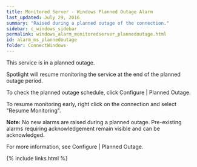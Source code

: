 ```yaml
---
title: ﻿Monitored Server - Windows Planned Outage Alarm
last_updated: July 29, 2016
summary: "Raised during a planned outage of the connection."
sidebar: c_windows_sidebar
permalink: windows_alarm_monitoredserver_plannedoutage.html
id: alarm_ms_plannedoutage
folder: ConnectWindows
---
```




<p>This service is in a planned outage.</p>
<p>Spotlight will resume monitoring the service at the end of the planned outage period.</p>
<p>To check the planned outage schedule, click Configure | Planned Outage.</p>
<p>To resume monitoring early, right click on the connection and select "Resume Monitoring".</p>
<p><strong>Note:</strong> No new alarms are raised during a planned outage. Pre-existing alarms requiring acknowledgement remain visible and can be acknowledged.</p>


For more information, see Configure \| Planned Outage.


{% include links.html %}
